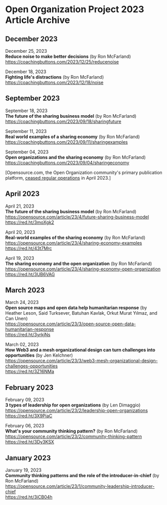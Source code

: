 # Open Organization Project 2023 Article Archive

## December 2023

December 25, 2023  
**Reduce noise to make better decisions** (by Ron McFarland)  
https://coachingbuttons.com/2023/12/25/reducenoise  

December 18, 2023  
**Fighting life's distractions** (by Ron McFarland)  
https://coachingbuttons.com/2023/12/18/noise  

## September 2023

September 18, 2023  
**The future of the sharing business model** (by Ron McFarland)  
https://coachingbuttons.com/2023/09/18/sharingfuture

September 11, 2023  
**Real world examples of a sharing economy** (by Ron McFarland)  
https://coachingbuttons.com/2023/09/11/sharingexamples  

September 04, 2023  
**Open organizations and the sharing economy** (by Ron McFarland)  
https://coachingbuttons.com/2023/09/04/sharingeconomy  

[Opensource.com, the Open Organization community's primary publication platform, [ceased regular operations](https://opensource.com/article/23/6/new-developments-opensourcecom) in April 2023.]

## April 2023

April 21, 2023  
**The future of the sharing business model** (by Ron McFarland)  
https://opensource.com/article/23/4/future-sharing-business-model  
https://red.ht/3moXgk2

April 20, 2023  
**Real-world examples of the sharing economy** (by Ron McFarland)  
https://opensource.com/article/23/4/sharing-economy-examples  
https://red.ht/43t7Mrc

April 19, 2023  
**The sharing economy and the open organization** (by Ron McFarland)  
https://opensource.com/article/23/4/sharing-economy-open-organization  
https://red.ht/3UB6VAG

## March 2023

March 24, 2023  
**Open source maps and open data help humanitarian response** (by Heather Leson, Said Turksever, Batuhan Kavlak, Orkut Murat Yılmaz, and Can Unen)  
https://opensource.com/article/23/3/open-source-open-data-humanitarian-response  
https://red.ht/3yrkjNs

March 02, 2023  
**How Web3 and a mesh organizational design can turn challenges into opportunities** (by Jen Kelchner)  
https://opensource.com/article/23/3/web3-mesh-organizational-design-challenges-opportunities  
https://red.ht/3Z16NMa

## February 2023

February 09, 2023  
**3 types of leadership for open organizations** (by Len Dimaggio)  
https://opensource.com/article/23/2/leadership-open-organizations  
https://red.ht/3X9PiaC

February 06, 2023  
**What's your community thinking pattern?** (by Ron McFarland)  
https://opensource.com/article/23/2/community-thinking-pattern  
https://red.ht/3Dy3KSX

## January 2023

January 19, 2023  
**Community thinking patterns and the role of the introducer-in-chief** (by Ron McFarland)  
https://opensource.com/article/23/1/community-leadership-introducer-chief  
https://red.ht/3iCB04h
